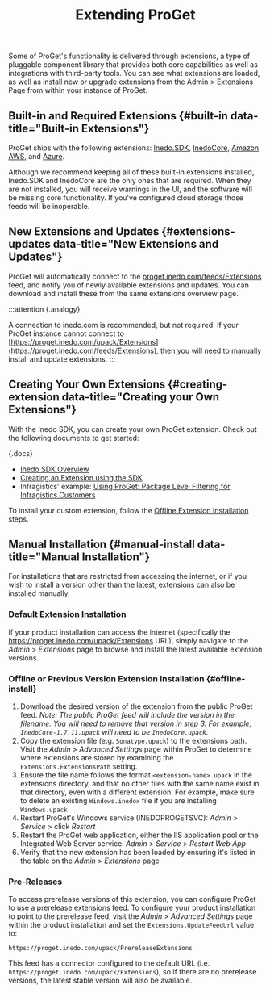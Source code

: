 ﻿---
title: Extending ProGet
sequence: 120
keywords: proget, packages
show-headings-in-nav: true
---

Some of ProGet's functionality is delivered through extensions, a type of pluggable component library that provides both core capabilities as well as integrations with third-party tools. You can see what extensions are loaded, as well as install new or upgrade extensions from the Admin > Extensions Page from within your instance of ProGet.

## Built-in and Required Extensions {#built-in data-title="Built-in Extensions"}

ProGet ships with the following extensions: [Inedo.SDK](/docs/various/inedo-sdk/the-sdk), [InedoCore](https://proget.inedo.com/feeds/Extensions/inedox/InedoCore), [Amazon AWS](https://proget.inedo.com/feeds/Extensions/inedox/AWS), and [Azure](https://proget.inedo.com/feeds/Extensions/inedox/Azure).

Although we recommend keeping all of these built-in extensions installed, Inedo.SDK and InedoCore are the only ones that are required. When they are not installed, you will receive warnings in the UI, and the software will be missing core functionality. If you've configured cloud storage those feeds will be inoperable.

## New Extensions and Updates {#extensions-updates data-title="New Extensions and Updates"}

ProGet will automatically connect to the [proget.inedo.com/feeds/Extensions](https://proget.inedo.com/feeds/Extensions) feed, and notify you of newly available extensions and updates.  You can download and install these from the same extensions overview page.

:::attention {.analogy}

  A connection to inedo.com is recommended, but not required. If your ProGet instance cannot connect to [https://proget.inedo.com/upack/Extensions](https://proget.inedo.com/feeds/Extensions), then you will need to manually install and update extensions.
  :::

## Creating Your Own Extensions {#creating-extension data-title="Creating your Own Extensions"}

With the Inedo SDK, you can create your own ProGet extension. Check out the following documents to get started:

{.docs}
- [Inedo SDK Overview](/docs/various/inedo-sdk/the-sdk)
- [Creating an Extension using the SDK](/docs/various/inedo-sdk/creating)
- Infragistics' example: [Using ProGet: Package Level Filtering for Infragistics Customers](https://www.infragistics.com/community/blogs/b/infragistics/posts/using-project-package-level-filtering-for-infragistics-customers)

To install your custom extension, follow the [Offline Extension Installation](#offline-install) steps.

## Manual Installation {#manual-install data-title="Manual Installation"}

For installations that are restricted from accessing the internet, or if you wish to install a version other than the latest, extensions can also be installed manually.

### Default Extension Installation

If your product installation can access the internet (specifically the https://proget.inedo.com/upack/Extensions URL), simply navigate to the *Admin* > *Extensions* page to browse and install the latest available extension versions.

### Offline or Previous Version Extension Installation {#offline-install}

1. Download the desired version of the extension from the public ProGet feed. _Note: The public ProGet feed will include the version in the filename. You will need to remove that version in step 3. For example, `InedoCore-1.7.11.upack` will need to be `InedoCore.upack`._
2. Copy the extension file (e.g. `Sonatype.upack`) to the extensions path. Visit the *Admin* > *Advanced Settings* page within ProGet to determine where extensions are stored by examining the `Extensions.ExtensionsPath` setting.
3. Ensure the file name follows the format `<extension-name>.upack` in the extensions directory, and that no other files with the same name exist in that directory, even with a different extension. For example, make sure to delete an existing `Windows.inedox` file if you are installing `Windows.upack`
4. Restart ProGet's Windows service (INEDOPROGETSVC): *Admin* > *Service* > click *Restart*
5. Restart the ProGet web application, either the IIS application pool or the Integrated Web Server service: *Admin* > *Service* > *Restart Web App*
6. Verify that the new extension has been loaded by ensuring it's listed in the table on the *Admin* > *Extensions* page

### Pre-Releases

To access prerelease versions of this extension, you can configure ProGet to use a prerelease extensions feed. To configure your product installation to point to the prerelease feed, visit the *Admin* > *Advanced Settings* page within the product installation and set the `Extensions.UpdateFeedUrl` value to:

```
https://proget.inedo.com/upack/PrereleaseExtensions
```

This feed has a connector configured to the default URL (i.e. `https://proget.inedo.com/upack/Extensions`), so if there are no prerelease versions, the latest stable version will also be available.
